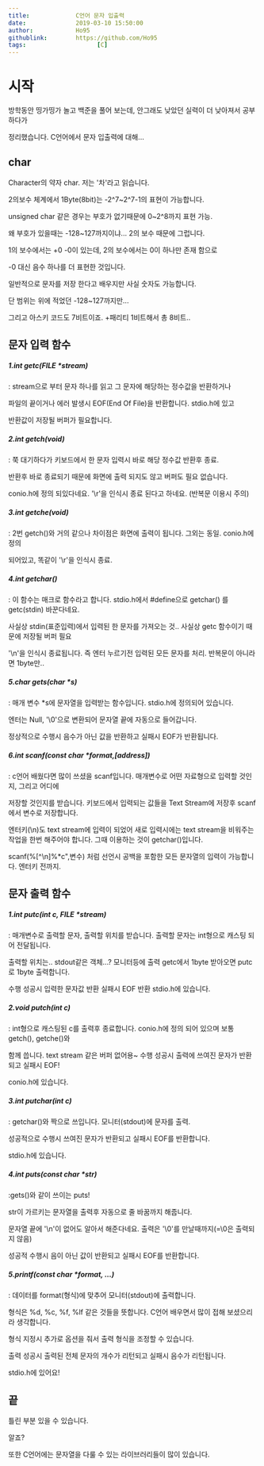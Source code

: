 ```yaml
---
title:             C언어 문자 입출력
date:              2019-03-10 15:50:00
author:            Ho95
githublink:        https://github.com/Ho95
tags:			         [C]
---
```


# 시작

방학동안 띵가띵가 놀고 백준을 풀어 보는데, 안그래도 낮았던 실력이 더 낮아져서 공부하다가

정리했습니다. C언어에서 문자 입출력에 대해...



## char

Character의 약자 char. 저는 '차'라고 읽습니다. 

2의보수 체계에서 1Byte(8bit)는 -2^7~2^7-1의 표현이 가능합니다.

unsigned char 같은 경우는 부호가 없기때문에 0~2^8까지 표현 가능.

왜 부호가 있을때는 -128~127까지이냐... 2의 보수 때문에 그럽니다.

1의 보수에서는 +0 -0이 있는데, 2의 보수에서는 0이 하나만 존재 함으로

-0 대신 음수 하나를 더 표현한 것입니다.

일반적으로 문자를 저장 한다고 배우지만 사실 숫자도 가능합니다.

단 범위는 위에 적었던 -128~127까지만...

그리고 아스키 코드도 7비트이죠. +패리티 1비트해서 총 8비트..



## 문자 입력 함수

##### 1.int getc(FILE *stream)

: stream으로 부터 문자 하나를 읽고 그 문자에 해당하는 정수값을 반환하거나

  파일의 끝이거나 에러 발생시 EOF(End Of File)을 반환합니다. stdio.h에 있고

  반환값이 저장될 버퍼가 필요합니다. 

##### 2.int getch(void)

: 쭉 대기하다가 키보드에서 한 문자 입력시 바로 해당 정수값 반환후 종료. 

  반환후 바로 종료되기 때문에 화면에 출력 되지도 않고 버퍼도 필요 없습니다. 

  conio.h에 정의 되있다네요. '\r'을 인식시 종료 된다고 하네요. (반복문 이용시 주의)

##### 3.int getche(void)

: 2번 getch()와 거의 같으나 차이점은 화면에 출력이 됩니다. 그외는 동일. conio.h에 정의

  되어있고, 똑같이 '\r'을 인식시 종료.

##### 4.int getchar()

:  이 함수는 매크로 함수라고 합니다. stdio.h에서 #define으로 getchar() 를 getc(stdin) 바꾼다네요.

   사실상 stdin(표준입력)에서 입력된 한 문자를 가져오는 것.. 사실상 getc 함수이기 때문에 저장될 버퍼 필요

   '\n'을 인식시 종료됩니다. 즉 엔터 누르기전 입력된 모든 문자를 처리. 반복문이 아니라면 1byte만..

##### 5.char gets(char *s)

: 매개 변수 *s에 문자열을 입력받는 함수입니다. stdio.h에 정의되어 있습니다.

  엔터는 Null, '\0'으로 변환되어 문자열 끝에 자동으로 들어갑니다.

  정상적으로 수행시 음수가 아닌 값을 반환하고 실패시 EOF가 반환됩니다.

##### 6.int scanf(const char *format,[address])

: c언어 배웠다면 많이 쓰셨을 scanf입니다. 매개변수로 어떤 자료형으로 입력할 것인지, 그리고 어디에

 저장할 것인지를 받습니다. 키보드에서 입력되는 값들을 Text Stream에 저장후 scanf에서 변수로 저장합니다.

엔터키(\n)도 text stream에 입력이 되었어 새로 입력시에는 text stream을 비워주는 작업을 한번 해주어야 합니다. 그때 이용하는 것이 getchar()입니다.

scanf(%[^\n]%*c",변수) 처럼 선언시 공백을 포함한 모든 문자열의 입력이 가능합니다. 엔터키 전까지.

## 문자 출력 함수

##### 1.int putc(int c, FILE *stream)

:  매개변수로 출력할 문자, 출력할 위치를 받습니다. 출력할 문자는 int형으로 캐스팅 되어 전달됩니다.

   출력할 위치는.. stdout같은 객체...? 모니터등에 출력 getc에서 1byte 받아오면 putc로 1byte 출력합니다.

   수행 성공시 입력한 문자값 반환 실패시 EOF 반환 stdio.h에 있습니다.

##### 2.void putch(int c)

: int형으로 캐스팅된 c를 출력후 종료합니다. conio.h에 정의 되어 있으며 보통 getch(), getche()와

 함께 씁니다. text stream 같은 버퍼 없어용~ 수행 성공시 출력에 쓰여진 문자가 반환되고 실패시 EOF!

 conio.h에 있습니다.

##### 3.int putchar(int c)

: getchar()와 짝으로 쓰입니다.  모니터(stdout)에 문자를 출력.

 성공적으로 수행시 쓰여진 문자가 반환되고 실패시 EOF를 반환합니다.

 stdio.h에 있습니다.

##### 4.int puts(const char *str)

:gets()와 같이 쓰이는 puts!

 str이 가르키는 문자열을 출력후 자동으로 줄 바꿈까지 해줍니다.

 문자열 끝에 '\n'이 없어도 알아서 해준다네요. 출력은 '\0'를 만날때까지(=\0은 출력되지 않음)

 성공적 수행시 음이 아닌 값이 반환되고 실패시 EOF를 반환합니다.

##### 5.printf(const char *format, ...)

: 데이터를 format(형식)에 맞추어 모니터(stdout)에 출력합니다.

  형식은 %d, %c, %f, %lf 같은 것들을 뜻합니다. C언어 배우면서 많이 접해 보셨으리라 생각합니다.

  형식 지정시 추가로 옵션을 줘서 출력 형식을 조정할 수 있습니다. 

  출력 성공시 출력된 전체 문자의 개수가 리턴되고 실패시 음수가 리턴됩니다. 

  stdio.h에 있어요!

## 끝

틀린 부분 있을 수 있습니다.

알죠? 

또한 C언어에는 문자열을 다룰 수 있는 라이브러리들이 많이 있습니다.
